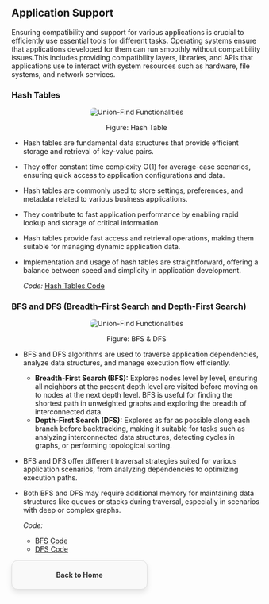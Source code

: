 ## Application Support

Ensuring compatibility and support for various applications is crucial to efficiently use essential tools for different tasks. Operating systems ensure that applications developed for them can run smoothly without compatibility issues.This includes providing compatibility layers, libraries, and APIs that applications use to interact with system resources such as hardware, file systems, and network services.

### Hash Tables
<p align="center">
  <img src="https://github.com/PragatiDBhat/Portfolio/assets/163662545/6f9b51e1-1440-4915-bb44-553c874f367f" alt="Union-Find Functionalities" style="max-width: 100%; height: auto; border-radius: 8px;">
</p>
<p align="center">Figure: Hash Table</p>


- Hash tables are fundamental data structures that provide efficient storage and retrieval of key-value pairs.
- They offer constant time complexity O(1) for average-case scenarios, ensuring quick access to application configurations and data.
- Hash tables are commonly used to store settings, preferences, and metadata related to various business applications.
- They contribute to fast application performance by enabling rapid lookup and storage of critical information.
- Hash tables provide fast access and retrieval operations, making them suitable for managing dynamic application data.
- Implementation and usage of hash tables are straightforward, offering a balance between speed and simplicity in application development.
  
  
  *Code:* [Hash Tables Code](https://github.com/PragatiDBhat/Portfolio/blob/main/Codes/hash.cpp)


### BFS and DFS (Breadth-First Search and Depth-First Search)
<p align="center">
  <img src="https://github.com/PragatiDBhat/Portfolio/assets/163662545/154eae16-0c4c-4a73-adb1-7ac29fa2ef47" alt="Union-Find Functionalities" style="max-width: 100%; height: auto; border-radius: 8px;">
</p>
<p align="center">Figure: BFS & DFS</p>


- BFS and DFS algorithms are used to traverse application dependencies, analyze data structures, and manage execution flow efficiently.
  - **Breadth-First Search (BFS):** Explores nodes level by level, ensuring all neighbors at the present depth level are visited before moving on to nodes at the next depth level. BFS is useful for finding the shortest path in unweighted graphs and exploring the breadth of interconnected data.
  - **Depth-First Search (DFS):** Explores as far as possible along each branch before backtracking, making it suitable for tasks such as analyzing interconnected data structures, detecting cycles in graphs, or performing topological sorting.
- BFS and DFS offer different traversal strategies suited for various application scenarios, from analyzing dependencies to optimizing execution paths.
- Both BFS and DFS may require additional memory for maintaining data structures like queues or stacks during traversal, especially in scenarios with deep or complex graphs.

  
  
  *Code:*
  - [BFS Code](https://github.com/PragatiDBhat/Portfolio/blob/main/Codes/bfs.c)
  - [DFS Code](https://github.com/PragatiDBhat/Portfolio/blob/main/Codes/dfs.c)




<div style="border: 1px solid #ddd; border-radius: 12px; padding: 20px; width: calc(50% - 20px); box-shadow: 0 6px 12px rgba(0, 0, 0, 0.1); background-color: #f9f9f9; text-align: center; transition: transform 0.3s, box-shadow 0.3s;">
        <a href="https://pragatidbhat.github.io/Portfolio/" style="text-decoration: none; color: #333; font-weight: bold;">Back to Home</a>
</div>

